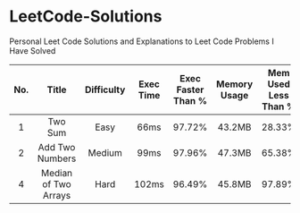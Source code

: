 # LeetCode-Solutions
Personal Leet Code Solutions and Explanations to Leet Code Problems I Have Solved



| No. | Title | Difficulty | Exec Time | Exec Faster Than % | Memory Usage | Mem Used Less Than % | Link |
| :---: | :-----: | :----------: | :---------: | :------------------: | :------------: | :--------------------: | :----: |
| 1 | Two Sum | Easy | 66ms | 97.72% | 43.2MB | 28.33% | [Link](https://github.com/Nox-iv/LeetCode-Solutions/blob/main/problems/1.md) |
| 2 | Add Two Numbers | Medium | 99ms | 97.96% | 47.3MB | 65.38% | [Link](https://github.com/Nox-iv/LeetCode-Solutions/blob/main/problems/2.md) |
| 4 | Median of Two Arrays | Hard | 102ms | 96.49% | 45.8MB | 97.89% | [Link](https://github.com/Nox-iv/LeetCode-Solutions/blob/main/problems/4.md) |
